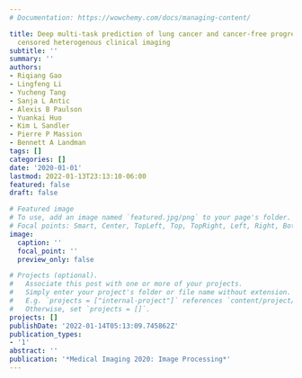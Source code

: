 ```yaml
---
# Documentation: https://wowchemy.com/docs/managing-content/

title: Deep multi-task prediction of lung cancer and cancer-free progression from
  censored heterogenous clinical imaging
subtitle: ''
summary: ''
authors:
- Riqiang Gao
- Lingfeng Li
- Yucheng Tang
- Sanja L Antic
- Alexis B Paulson
- Yuankai Huo
- Kim L Sandler
- Pierre P Massion
- Bennett A Landman
tags: []
categories: []
date: '2020-01-01'
lastmod: 2022-01-13T23:13:10-06:00
featured: false
draft: false

# Featured image
# To use, add an image named `featured.jpg/png` to your page's folder.
# Focal points: Smart, Center, TopLeft, Top, TopRight, Left, Right, BottomLeft, Bottom, BottomRight.
image:
  caption: ''
  focal_point: ''
  preview_only: false

# Projects (optional).
#   Associate this post with one or more of your projects.
#   Simply enter your project's folder or file name without extension.
#   E.g. `projects = ["internal-project"]` references `content/project/deep-learning/index.md`.
#   Otherwise, set `projects = []`.
projects: []
publishDate: '2022-01-14T05:13:09.745862Z'
publication_types:
- '1'
abstract: ''
publication: '*Medical Imaging 2020: Image Processing*'
---
```

